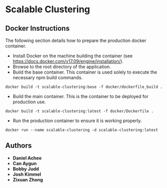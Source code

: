 # Scalable Clustering

## Docker Instructions

The following section details how to prepare the production docker container.

* Install Docker on the machine building the container (see https://docs.docker.com/v17.09/engine/installation/).
* Browse to the root directory of the application.
* Build the base container. This container is used solely to execute the necessary npm build commands.
```
docker build -t scalable-clustering:base -f docker/dockerfile_build .
```
* Build the main container. This is the container to be deployed for production use.
```
docker build -t scalable-clustering:latest -f docker/Dockerfile .
```
* Run the production container to ensure it is working properly.
```
docker run --name scalable-clustering -d scalable-clustering:latest
```

## Authors

* **Daniel Achee**
* **Can Aygun**
* **Bobby Judd**
* **Josh Kimmel**
* **Zixuan Zhong**